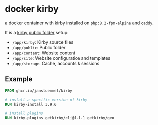# docker kirby

a docker container with kirby installed on `php:8.2-fpm-alpine` and `caddy`.

It is a [kirby public folder](https://getkirby.com/docs/guide/configuration#custom-folder-setup__public-folder-setup) setup: 

* `/app/kirby`: Kirby source files
* `/app/public`: Public folder
* `/app/content`: Website content
* `/app/site`: Website configuration and templates
* `/app/storage`: Cache, accounts & sessions

## Example

```Dockerfile
FROM ghcr.io/janstuemmel/kirby

# install a specific version of kirby 
RUN kirby-install 3.9.6

# install plugins
RUN kirby-plugins getkirby/cli@1.1.1 getkirby/geo
```
